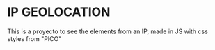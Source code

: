 # IP  GEOLOCATION
This is a proyecto to see the elements from an IP, made in JS with css styles from "PICO"